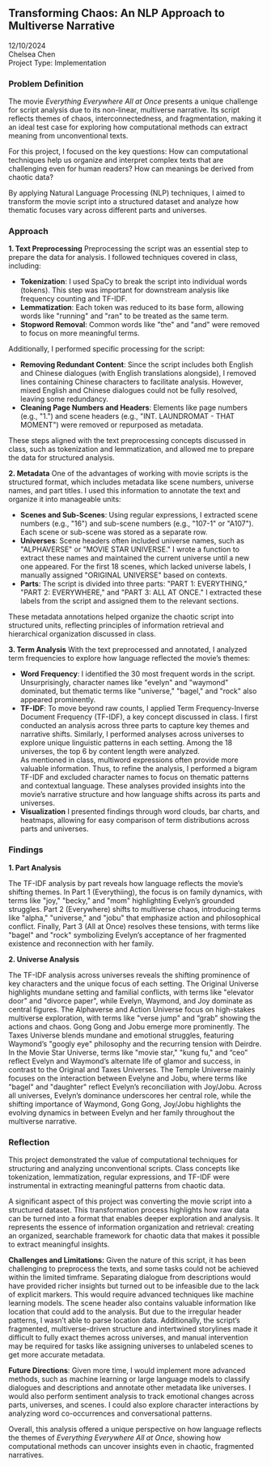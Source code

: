 ## **Transforming Chaos: An NLP Approach to Multiverse Narrative**

12/10/2024  
Chelsea Chen  
Project Type: Implementation 

#### 

### **Problem Definition**

The movie *Everything Everywhere All at Once* presents a unique challenge for script analysis due to its non-linear, multiverse narrative. Its script reflects themes of chaos, interconnectedness, and fragmentation, making it an ideal test case for exploring how computational methods can extract meaning from unconventional texts.

For this project, I focused on the key questions: How can computational techniques help us organize and interpret complex texts that are challenging even for human readers? How can meanings be derived from chaotic data? 

By applying Natural Language Processing (NLP) techniques, I aimed to transform the movie script into a structured dataset and analyze how thematic focuses vary across different parts and universes.

#### 

### **Approach**

**1\. Text Preprocessing** Preprocessing the script was an essential step to prepare the data for analysis. I followed techniques covered in class, including:

* **Tokenization**: I used SpaCy to break the script into individual words (tokens). This step was important for downstream analysis like frequency counting and TF-IDF.  
* **Lemmatization**: Each token was reduced to its base form, allowing words like "running" and "ran" to be treated as the same term.  
* **Stopword Removal**: Common words like "the" and "and" were removed to focus on more meaningful terms.

Additionally, I performed specific processing for the script:

* **Removing Redundant Content**: Since the script includes both English and Chinese dialogues (with English translations alongside), I removed lines containing Chinese characters to facilitate analysis. However, mixed English and Chinese dialogues could not be fully resolved, leaving some redundancy.  
* **Cleaning Page Numbers and Headers**: Elements like page numbers (e.g., "1.") and scene headers  (e.g., "INT. LAUNDROMAT \- THAT MOMENT") were removed or repurposed as metadata.

These steps aligned with the text preprocessing concepts discussed in class, such as tokenization and lemmatization, and allowed me to prepare the data for structured analysis.

**2\. Metadata** One of the advantages of working with movie scripts is the structured format, which includes metadata like scene numbers, universe names, and part titles. I used this information to annotate the text and organize it into manageable units:

* **Scenes and Sub-Scenes**: Using regular expressions, I extracted scene numbers (e.g., "16") and sub-scene numbers (e.g., "107-1" or "A107"). Each scene or sub-scene was stored as a separate row.  
* **Universes**: Scene headers often included universe names, such as "ALPHAVERSE" or "MOVIE STAR UNIVERSE." I wrote a function to extract these names and maintained the current universe until a new one appeared. For the first 18 scenes, which lacked universe labels, I manually assigned "ORIGINAL UNIVERSE" based on contexts.  
* **Parts**: The script is divided into three parts: "PART 1: EVERYTHING," "PART 2: EVERYWHERE," and "PART 3: ALL AT ONCE." I extracted these labels from the script and assigned them to the relevant sections.

These metadata annotations helped organize the chaotic script into structured units, reflecting principles of information retrieval and hierarchical organization discussed in class.

**3\. Term Analysis** With the text preprocessed and annotated, I analyzed term frequencies to explore how language reflected the movie’s themes:

* **Word Frequency**: I identified the 30 most frequent words in the script. Unsurprisingly, character names like "evelyn" and "waymond" dominated, but thematic terms like "universe," "bagel," and "rock" also appeared prominently.  
* **TF-IDF**: To move beyond raw counts, I applied Term Frequency-Inverse Document Frequency (TF-IDF), a key concept discussed in class. I first conducted an analysis across three parts to capture key themes and narrative shifts. Similarly, I performed analyses across universes to explore unique linguistic patterns in each setting. Among the 18 universes, the top 6 by content length were analyzed.   
  As mentioned in class, multiword expressions often provide more valuable information. Thus, to refine the analysis, I performed a bigram TF-IDF and excluded character names to focus on thematic patterns and contextual language. These analyses provided insights into the movie’s narrative structure and how language shifts across its parts and universes.  
* **Visualization** I presented findings through word clouds, bar charts, and heatmaps, allowing for easy comparison of term distributions across parts and universes.

### **Findings**

**1\. Part Analysis**

The TF-IDF analysis by part reveals how language reflects the movie’s shifting themes. In Part 1 (Everythiing), the focus is on family dynamics, with terms like "joy," "becky," and "mom" highlighting Evelyn’s grounded struggles. Part 2 (Everywhere) shifts to multiverse chaos, introducing terms like "alpha," "universe," and "jobu" that emphasize action and philosophical conflict. Finally, Part 3 (All at Once) resolves these tensions, with terms like "bagel" and "rock" symbolizing Evelyn’s acceptance of her fragmented existence and reconnection with her family.

**2\. Universe Analysis** 

The TF-IDF analysis across universes reveals the shifting prominence of key characters and the unique focus of each setting. The Original Universe highlights mundane setting and familial conflicts, with terms like "elevator door" and "divorce paper", while Evelyn, Waymond, and Joy dominate as central figures. The Alphaverse and Action Universe focus on high-stakes multiverse exploration, with terms like "verse jump" and “grab” showing the actions and chaos. Gong Gong and Jobu emerge more prominently. The Taxes Universe blends mundane and emotional struggles, featuring Waymond’s "googly eye" philosophy and the recurring tension with Deirdre. In the Movie Star Universe, terms like "movie star," "kung fu," and “ceo” reflect Evelyn and Waymond’s alternate life of glamor and success, in contrast to the Original and Taxes Universes. The Temple Universe mainly focuses on the interaction between Evelyne and Jobu, where terms like "bagel" and "daughter" reflect Evelyn’s reconciliation with Joy/Jobu. Across all universes, Evelyn’s dominance underscores her central role, while the shifting importance of Waymond, Gong Gong, Joy/Jobu highlights the evolving dynamics in between Evelyn and her family throughout the multiverse narrative.

### **Reflection**

This project demonstrated the value of computational techniques for structuring and analyzing unconventional scripts. Class concepts like tokenization, lemmatization, regular expressions, and TF-IDF were instrumental in extracting meaningful patterns from chaotic data. 

A significant aspect of this project was converting the movie script into a structured dataset. This transformation process highlights how raw data can be turned into a format that enables deeper exploration and analysis. It represents the essence of information organization and retrieval: creating an organized, searchable framework for chaotic data that makes it possible to extract meaningful insights. 

**Challenges and Limitations:** Given the nature of this script, it has been challenging to preprocess the texts, and some tasks could not be achieved within the limited timframe. Separating dialogue from descriptions would have provided richer insights but turned out to be infeasible due to the lack of explicit markers. This would require advanced techniques like machine learning models. The scene header also contains valuable information like location that could add to the analysis. But due to the irregular header patterns, I wasn’t able to parse location data. Additionally, the script’s fragmented, multiverse-driven structure and intertwined storylines made it difficult to fully exact themes across universes, and manual intervention may be required for tasks like assigning universes to unlabeled scenes to get more accurate metadata.

**Future Directions**: Given more time, I would implement more advanced methods, such as machine learning or large language models to classify dialogues and descriptions and annotate other metadata like universes. I would also perform sentiment analysis to track emotional changes across parts, universes, and scenes. I could also explore character interactions by analyzing word co-occurrences and conversational patterns.

Overall, this analysis offered a unique perspective on how language reflects the themes of *Everything Everywhere All at Once*, showing how computational methods can uncover insights even in chaotic, fragmented narratives.

